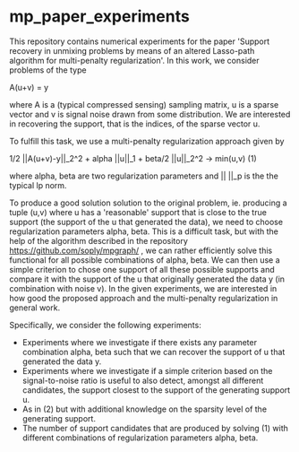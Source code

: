 # mp_paper_experiments
This repository contains numerical experiments for the paper 'Support recovery in unmixing problems by means of an altered Lasso-path algorithm for multi-penalty regularization'. In this work, we consider problems of the type 

  A(u+v) = y

where A is a (typical compressed sensing) sampling matrix, u is a sparse vector and v is signal noise drawn from some distribution. We are interested in recovering the support, that is the indices, of the sparse vector u. 

To fulfill this task, we use a multi-penalty regularization approach given by 

  1/2 ||A(u+v)-y||_2^2 + alpha ||u||_1 + beta/2 ||u||_2^2 -> min(u,v) (1)
  
where alpha, beta are two regularization parameters and || ||_p is the the typical lp norm. 

To produce a good solution solution to the original problem, ie. producing a tuple (u,v) where u has a 'reasonable' support that is close to the true support (the support of the u that generated the data), we need to choose regularization parameters alpha, beta. This is a difficult task, but with the help of the algorithm described in the repository https://github.com/soply/mpgraph/ , we can rather efficiently solve this functional for all possible combinations of alpha, beta. We can then use a simple criterion to chose one support of all these possible supports and compare it with the support of the u that originally generated the data y (in combination with noise v). In the given experiments, we are interested in how good the proposed approach and the multi-penalty regularization in general work.

Specifically, we consider the following experiments:

  - Experiments where we investigate if there exists any parameter combination alpha, beta such that we can recover the  support of u that generated the data y.
  - Experiments where we investigate if a simple criterion based on the signal-to-noise ratio is useful to also detect, amongst all different candidates, the support closest to the support of the generating support u.
  - As in (2) but with additional knowledge on the sparsity level of the generating support.
  - The number of support candidates that are produced by solving (1) with different combinations of regularization parameters alpha, beta.

